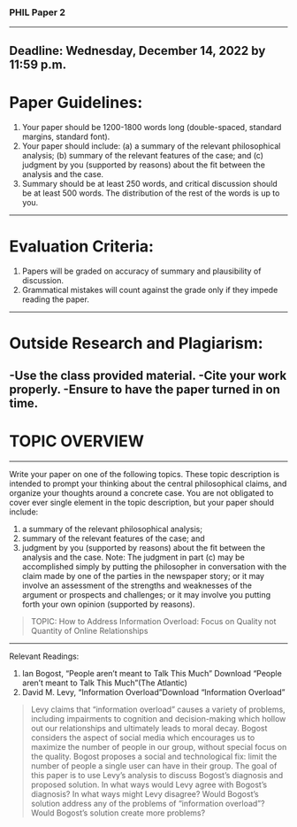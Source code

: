 ### PHIL Paper 2
--------------------------------------------
Deadline: Wednesday, December 14, 2022 by 11:59 p.m.
--------------------------------------------
# Paper Guidelines: 
1. Your paper should be 1200-1800 words long (double-spaced, standard margins, standard font). 
2. Your paper should include:
  (a) a summary of the relevant philosophical analysis; 
  (b) summary of the relevant features of the case; and 
  (c) judgment by you (supported by reasons) about the fit between the analysis and the case. 
3. Summary should be at least 250 words, and critical discussion should be at least 500 words. The distribution of the rest of the words is up to you.
---------------------------------------
# Evaluation Criteria:
1. Papers will be graded on accuracy of summary and plausibility of discussion. 
2. Grammatical mistakes will count against the grade only if they impede reading the paper.
---------------------------------------
# Outside Research and Plagiarism: 
-Use the class provided material.
-Cite your work properly.
-Ensure to have the paper turned in on time.
---------------------------------------

# TOPIC OVERVIEW
-------------------------------------------
Write your paper on one of the following topics. 
These topic description is intended to prompt your thinking about the central philosophical claims, and organize your thoughts around a concrete case. You are not obligated to cover ever single element in the topic description, but your paper should include: 
1. a summary of the relevant philosophical analysis; 
2. summary of the relevant features of the case; and 
3. judgment by you (supported by reasons) about the fit between the analysis and the case. 
Note: The judgment in part (c) may be accomplished simply by putting the philosopher in conversation with the claim made by one of the parties in the newspaper story; or it may involve an assessment of the strengths and weaknesses of the argument or prospects and challenges; or it may involve you putting forth your own opinion (supported by reasons).

>TOPIC: How to Address Information Overload: Focus on Quality not Quantity of Online Relationships
------------------------------------------------------
Relevant Readings:
1. Ian Bogost, “People aren’t meant to Talk This Much” Download “People aren’t meant to Talk This Much”(The Atlantic)
2. David M. Levy, “Information Overload”Download “Information Overload”

>Levy claims that “information overload” causes a variety of problems, including impairments to cognition and decision-making which hollow out our relationships and 
>ultimately leads to moral decay. Bogost considers the aspect of social media which encourages us to maximize the number of people in our group, without special focus 
>on the quality. Bogost proposes a social and technological fix: limit the number of people a single user can have in their group. The goal of this paper is to use 
>Levy’s analysis to discuss Bogost’s diagnosis and proposed solution. In what ways would Levy agree with Bogost’s diagnosis? In what ways might Levy disagree? Would 
>Bogost’s solution address any of the problems of “information overload”? Would Bogost’s solution create more problems?
